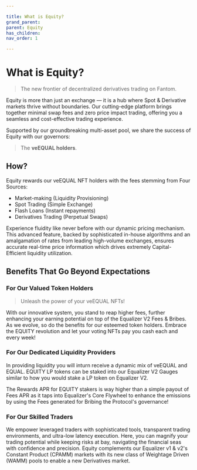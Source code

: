 ```yaml
---

title: What is Equity?
grand_parent:
parent: Equity
has_children:
nav_order: 1

---
```


# What is Equity?
> The new frontier of decentralized derivatives trading on Fantom.

Equity is more than just an exchange ― it is a hub where Spot & Derivative markets thrive without boundaries. Our cutting-edge platform brings together minimal swap fees and zero price impact trading, offering you a seamless and cost-effective trading experience.

Supported by our groundbreaking multi-asset pool, we share the success of Equity with our governors:
> The **veEQUAL holders**.

## How?

Equity rewards our veEQUAL NFT holders with the fees stemming from Four Sources:
- Market-making (Liquidity Provisioning)
- Spot Trading (Simple Exchange)
- Flash Loans (Instant repayments)
- Derivatives Trading (Perpetual Swaps)

Experience fluidity like never before with our dynamic pricing mechanism. This advanced feature, backed by sophisticated in-house algorithms and an amalgamation of rates from leading high-volume exchanges, ensures accurate real-time price information which drives extremely Capital-Efficient liquidity utilization.

## Benefits That Go Beyond Expectations

### For Our Valued Token Holders
> Unleash the power of your veEQUAL NFTs!

With our innovative system, you stand to reap higher fees, further enhancing your earning potential on top of the Equalizer V2 Fees & Bribes. As we evolve, so do the benefits for our esteemed token holders. Embrace the EQUITY revolution and let your voting NFTs pay you cash each and every week!

### For Our Dedicated Liquidity Providers
In providing liquidity you will inturn receive a dynamic mix of veEQUAL and EQUAL. EQUITY LP tokens can be staked into our Equalizer V2 Gauges similar to how you would stake a LP token on Equalizer V2.

The Rewards APR for EQUITY stakers is way higher than a simple payout of Fees APR as it taps into Equalizer's Core Flywheel to enhance the emissions by using the Fees generated for Bribing the Protocol's governance!

### For Our Skilled Traders
We empower leveraged traders with sophisticated tools, transparent trading environments, and ultra-low latency execution. Here, you can magnify your trading potential while keeping risks at bay, navigating the financial seas with confidence and precision. Equity complements our Equalizer v1 & v2's Constant Product (CPAMM) markets with its new class of Weightage Driven (WAMM) pools to enable a new Derivatives market.

